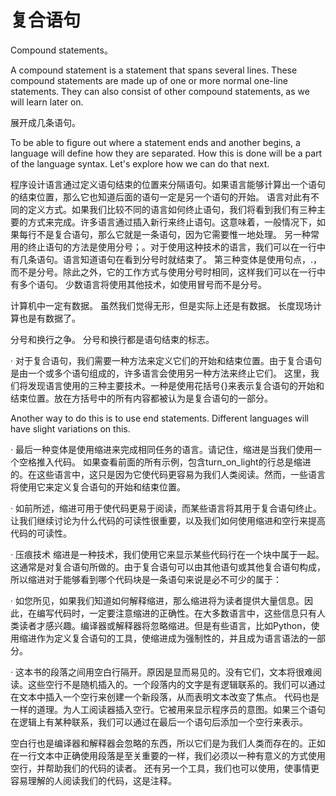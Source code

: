 # 复合语句

Compound statements。

A compound statement is a statement that spans several lines. These compound statements are made up of one or more normal one-line statements. They can also consist of other compound statements, as we will learn later on.

展开成几条语句。

To be able to figure out where a statement ends and another begins, a language will define how they are separated. How this is done will be a part of the language syntax. Let's explore how we can do that next.

程序设计语言通过定义语句结束的位置来分隔语句。如果语言能够计算出一个语句的结束位置，那么它也知道后面的语句一定是另一个语句的开始。
语言对此有不同的定义方式。如果我们比较不同的语言如何终止语句，我们将看到我们有三种主要的方式来完成。许多语言通过插入新行来终止语句。这意味着，一般情况下，如果每行不是复合语句，那么它就是一条语句，因为它需要惟一地处理。
另一种常用的终止语句的方法是使用分号；。对于使用这种技术的语言，我们可以在一行中有几条语句。语言知道语句在看到分号时就结束了。
第三种变体是使用句点，.，而不是分号。除此之外，它的工作方式与使用分号时相同，这样我们可以在一行中有多个语句。
少数语言将使用其他技术，如使用冒号而不是分号。

计算机中一定有数据。
虽然我们觉得无形，但是实际上还是有数据。
长度现场计算也是有数据了。

分号和换行之争。
分号和换行都是语句结束的标志。

· 对于复合语句，我们需要一种方法来定义它们的开始和结束位置。由于复合语句是由一个或多个语句组成的，许多语言会使用另一种方法来终止它们。
这里，我们将发现语言使用的三种主要技术。一种是使用花括号{}来表示复合语句的开始和结束位置。放在方括号中的所有内容都被认为是复合语句的一部分。

Another way to do this is to use end statements. Different languages will have slight variations on this.

· 最后一种变体是使用缩进来完成相同任务的语言。请记住，缩进是当我们使用一个空格推入代码。
如果查看前面的所有示例，包含turn_on_light的行总是缩进的。在这些语言中，这只是因为它使代码更容易为我们人类阅读。然而，一些语言将使用它来定义复合语句的开始和结束位置。

· 如前所述，缩进可用于使代码更易于阅读，而某些语言将其用于复合语句终止。让我们继续讨论为什么代码的可读性很重要，以及我们如何使用缩进和空行来提高代码的可读性。

· 压痕技术
缩进是一种技术，我们使用它来显示某些代码行在一个块中属于一起。这通常是对复合语句所做的。由于复合语句可以由其他语句或其他复合语句构成，所以缩进对于能够看到哪个代码块是一条语句来说是必不可少的属于：

· 如您所见，如果我们知道如何解释缩进，那么缩进将为读者提供大量信息。因此，在编写代码时，一定要注意缩进的正确性。在大多数语言中，这些信息只有人类读者才感兴趣。编译器或解释器将忽略缩进。但是有些语言，比如Python，使用缩进作为定义复合语句的工具，使缩进成为强制性的，并且成为语言语法的一部分。



· 这本书的段落之间用空白行隔开。原因是显而易见的。没有它们，文本将很难阅读。这些空行不是随机插入的。一个段落内的文字是有逻辑联系的。我们可以通过在文本中插入一个空行来创建一个新段落，从而表明文本改变了焦点。
代码也是一样的道理。为人工阅读器插入空行。它被用来显示程序员的意图。如果三个语句在逻辑上有某种联系，我们可以通过在最后一个语句后添加一个空行来表示。

空白行也是编译器和解释器会忽略的东西，所以它们是为我们人类而存在的。正如在一行文本中正确使用段落是至关重要的一样，我们必须以一种有意义的方式使用空行，并帮助我们的代码的读者。
还有另一个工具，我们也可以使用，使事情更容易理解的人阅读我们的代码，这是注释。
